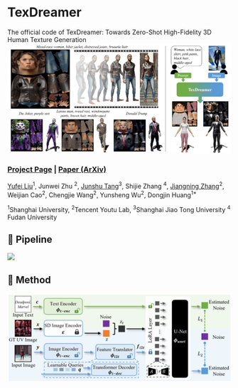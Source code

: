 # TexDreamer
The official code of TexDreamer: Towards Zero-Shot High-Fidelity 3D Human Texture Generation
<img src='doc/overview.png'/>

### [Project Page](https://ggxxii.github.io/texdreamer/) | [Paper (ArXiv)](https://arxiv.org/abs/2403.12906)


[Yufei Liu](https://ggxxii.github.io/)<sup>1</sup>,
Junwei Zhu <sup>2</sup>,
[Junshu Tang](https://junshutang.github.io/)<sup>3</sup>,
Shijie Zhang <sup>4</sup>,
[Jiangning Zhang](https://zhangzjn.github.io/)<sup>2</sup>,
Weijian Cao<sup>2</sup>,
Chengjie Wang<sup>2</sup>,
Yunsheng Wu<sup>2</sup>,
Dongjin Huang<sup>1*</sup><br>


<sup>1</sup>Shanghai University, <sup>2</sup>Tencent Youtu Lab, <sup>3</sup>Shanghai Jiao Tong University <sup>4</sup> Fudan University

## :star2: Pipeline
<img src='doc/pipeline.png'/>

## :star2: Method
<img src='doc/method.png'/>